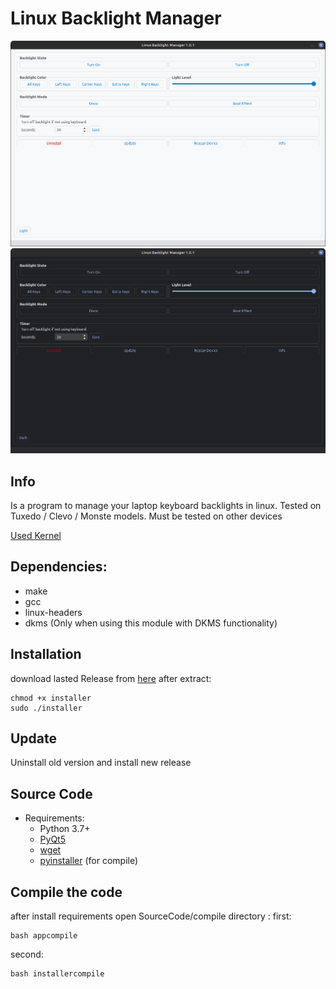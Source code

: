 # Linux Backlight Manager

![ScreenShot1!](./screenshot/screen1.png)
![ScreenShot2!](./screenshot/screen2.png)
## Info
Is a program to manage your laptop keyboard backlights in linux.
Tested on Tuxedo / Clevo / Monste models. Must be tested on other devices

[Used Kernel](https://github.com/tuxedocomputers/tuxedo-keyboard)

## Dependencies:
- make
- gcc
- linux-headers
- dkms (Only when using this module with DKMS functionality)

## Installation
download lasted Release from [here](https://github.com/blueboy-tm/LinuxBacklightManager/releases)
after extract:
```shell
chmod +x installer
sudo ./installer
```

## Update
Uninstall old version and install new release

## Source Code
+ Requirements:
    - Python 3.7+
    - [PyQt5](https://pypi.org/project/PyQt5/)
    - [wget](https://pypi.org/project/wget/)
    - [pyinstaller](https://pypi.org/project/pyinstaller/) (for compile)

## Compile the code
after install requirements open SourceCode/compile directory :
first:
```shell
bash appcompile
```
second:
```shell
bash installercompile
```
